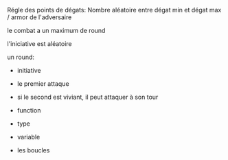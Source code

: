 Régle des points de dégats:
Nombre aléatoire entre dégat min et dégat max / armor de l'adversaire

le combat a un maximum de round

l'iniciative est aléatoire

un round:
- initiative
- le premier attaque
- si le second est viviant, il peut attaquer à son tour


- function
- type
- variable
- les boucles
